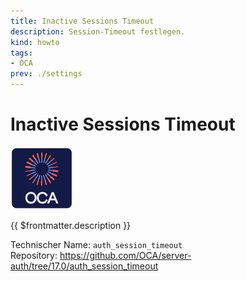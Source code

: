 ```yaml
---
title: Inactive Sessions Timeout
description: Session-Timeout festlegen.
kind: howto
tags:
- OCA
prev: ./settings
---
```

# Inactive Sessions Timeout
![icon_oca_app](attachments/icon_oca_app.png)

{{ $frontmatter.description }}

Technischer Name: `auth_session_timeout`\
Repository: <https://github.com/OCA/server-auth/tree/17.0/auth_session_timeout>
